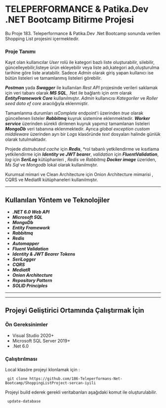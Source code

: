 
#  TELEPERFORMANCE & Patika.Dev .NET Bootcamp Bitirme Projesi

Bu Proje 183. Teleperformance & Patika.Dev .Net Bootcamp sonunda verilen Shopping List  projesini içermektedir.


### Proje Tanımı

Kayıt olan kullanıcılar *User* rolü ile kategori bazlı liste oluşturabilir, silebilir, güncelleyebilir,listeye ürün ekleyebilir veya liste adı,kategori adı,oluşturulma tarihine göre liste aratabilir. Sadece *Admin* olarak giriş yapan kullanıcı ise bütün listeleri ve tamamlanmış listeleri görebilir.

***Postman*** yada ***Swagger*** ile kullanılan *Rest API* projesinde verileri saklamak için veri tabanı olarak ***MS SQL***, .Net ile bağlantı için *orm* olarak ***EntityFramework Core*** 
kullanılmıştır. *Admin* kullanıcısı *Kategoriler* ve *Roller* *seed data* *ef core* aracılığıyla eklenmiştir.

Tamamlanma durumları *ısComplete* endpoint'i üzerinden *true* olarak güncellenen listeler ***Rabbitmq*** kuyruk sistemine eklenmektedir.
***Worker service*** üzerinden sürekli dinlenen kuyruk yapımız tamamlanan listeleri ***MongoDb*** veri tabanına eklenmektedir. Ayrıca *global exception custom middleware* üzerinden ayrı bir *Logs* klasöründe *text* dosyaları halinde günlük olarak tutulmaktadır. 

Projede *distrubuted cache* için ***Redis***, *rol tabanlı yetkilendirme ve kısıtlama yetkilendirme için ***Identity ve JWT bearer***,  *validation* için ***FluentValidation***,
*log* için ***SeriLog*** kütüphanleri , *Redis* ve *Rabbitmq* ***Docker image*** üzeriden, *Ms Sql* ve *Mongodb* lokal olarak kullanılmıştır.

Kurumsal mimari ve Clean Architecture için Onion Architecture mimarisi , CQRS ve MediatR kütüphaneleri kullanılmıştır.

___
## Kullanılan Yöntem ve Teknolojiler
* ***.NET 6.0 Web API***
 * ***Microsoft SQL***
 * ***MongoDb***
 * ***Entity Framework***
 * ***Rabbitmq***
 * ***Redis***
 * ***Automapper***
 * ***Fluent Validation***
 * ***Identity & JWT Bearer Tokens***
 * ***SeriLogger***
 * ***CQRS***
 * ***MediatR***
 * ***Onion Architecture***
 * ***Repository Pattern***
 * ***SOLID Principles***
 * ******
 
___

## Projeyi Geliştirici Ortamında Çalıştırmak İçin

### Ön Gereksinimler
* Visual Studio 2020+
* Microsoft SQL Server 2019+
* .Net 6.0

### Çalıştırılması
Local klasöre projeyi klonlamak için :
```
 git clone https://github.com/186-Teleperformans-Net-Bootcamp/ShoppingListProject-sercan-iyili
```
Projeyi build ederek gerekli veritabanları aşağıdaki komut ile oluşturulabilir.
```
 update-database
```
